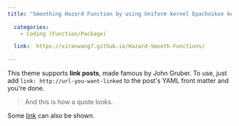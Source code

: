 ```yaml
---
title: "Smoothing Hazard Function by using Uniform kernel Epachnikov kernel and Biweight kernel" 
  
  categories:
    - Coding (Function/Package)

  link:  https://xiranwang7.github.io/Hazard-Smooth-Functions/
  
---
```



This theme supports **link posts**, made famous by John Gruber. To use, just add `link: http://url-you-want-linked` to the post's YAML front matter and you're done.

> And this is how a quote looks.

Some [link](#) can also be shown.
